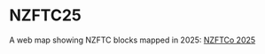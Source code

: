 # NZFTC25

A web map showing NZFTC blocks mapped in 2025: <a href="https://FruitionHB.github.io/NZFTC25/">NZFTCo 2025</a>
